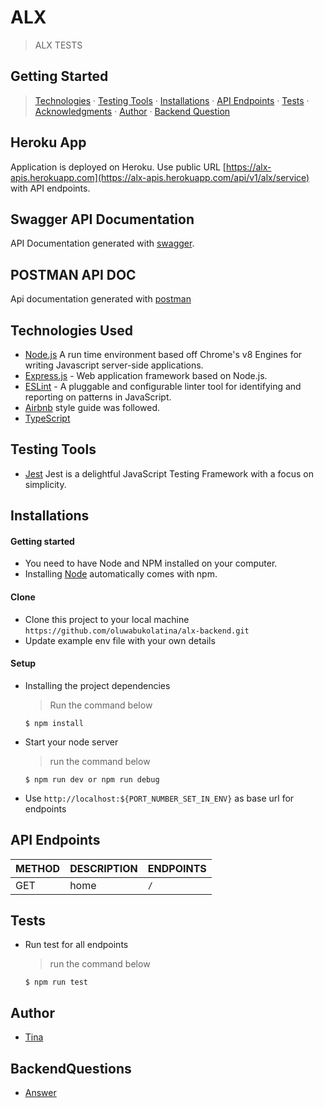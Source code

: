 # ALX
> ALX TESTS
## Getting Started
>  [Technologies](#technologies-used) &middot; [Testing Tools](#testing-tools) &middot; [Installations](#installations) &middot; [API Endpoints](#api-endpoints) &middot; [Tests](#tests) &middot; [Acknowledgments](#acknowledgments) &middot; [Author](#author) &middot; [Backend Question](#BackendQuestion)
## Heroku App
Application is deployed on Heroku. Use public URL [https://alx-apis.herokuapp.com](https://alx-apis.herokuapp.com/api/v1/alx/service) with API endpoints.
## Swagger API Documentation
API Documentation generated with [swagger](https://enigmatic-wildwood-43336.herokuapp.com/api-docs).
## POSTMAN API DOC
Api documentation generated with [postman](https://documenter.getpostman.com/view/4223397/TW6zG71L)
## Technologies Used
- [Node.js](node) A run time environment based off Chrome's v8 Engines for writing Javascript server-side applications.
- [Express.js](https://expressjs.com) - Web application framework based on Node.js.
- [ESLint](https://eslint.org/) - A pluggable and configurable linter tool for identifying and reporting on patterns in JavaScript.
- [Airbnb](https://www.npmjs.com/package/eslint-config-airbnb) style guide was followed.
- [TypeScript](https://www.typescriptlang.org/) 

## Testing Tools
- [Jest](https://jestjs.io/) Jest is a delightful JavaScript Testing Framework with a focus on simplicity.

## Installations
#### Getting started
- You need to have Node and NPM installed on your computer.
- Installing [Node](node) automatically comes with npm.

#### Clone
- Clone this project to your local machine `https://github.com/oluwabukolatina/alx-backend.git`
- Update example env file with your own details
#### Setup
- Installing the project dependencies
  > Run the command below
  ```shell
  $ npm install
  ```
- Start your node server
  > run the command below
   ```shell
   $ npm run dev or npm run debug
  ```
- Use `http://localhost:${PORT_NUMBER_SET_IN_ENV}` as base url for endpoints

## API Endpoints

| METHOD | DESCRIPTION                             | ENDPOINTS                 |
| ------ | --------------------------------------- | ------------------------- |
| GET    | home               | `/`           |
## Tests
- Run test for all endpoints
  > run the command below
  ```shell
  $ npm run test
  ```
## Author
- [Tina](https://github.com/oluwabukolatina)


## BackendQuestions

- [Answer](https://www.notion.so/10e3c06775b945978b002e6447d88f6d?v=3d5c47f361f74228903c4242d8afb997)
